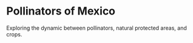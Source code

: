 # Pollinators of Mexico
Exploring the dynamic between pollinators, natural protected areas, and crops.
